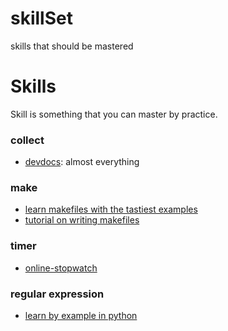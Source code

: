 # skillSet
skills that should be mastered
# Skills
Skill is something that you can master by practice.
### collect
- [devdocs](https://devdocs.io/): almost everything
### make
- [learn makefiles with the tastiest examples](https://makefiletutorial.com/)
- [tutorial on writing makefiles](https://www.math.colostate.edu/~yzhou/computer/writemakefile.html)
### timer
- [online-stopwatch](https://www.online-stopwatch.com/timer/10minutes/)
### regular expression
- [learn by example in python](https://learnbyexample.github.io/py_regular_expressions/cover.html)



